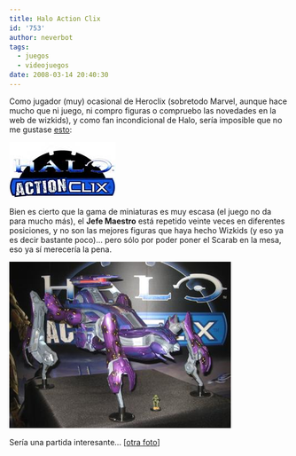 ```yaml
---
title: Halo Action Clix
id: '753'
author: neverbot
tags:
  - juegos
  - videojuegos
date: 2008-03-14 20:40:30
---
```


Como jugador (muy) ocasional de Heroclix (sobretodo Marvel, aunque hace mucho que ni juego, ni compro figuras o compruebo las novedades en la web de wizkids), y como fan incondicional de Halo, sería imposible que no me gustase [esto](http://www.wizkidsgames.com/halo/):

[![Halo Action Clix](./halo-action-clix/haloclix_logo.jpg "Halo Action Clix")](http://www.wizkidsgames.com/halo/ "Halo Action Clix")

Bien es cierto que la gama de miniaturas es muy escasa (el juego no da para mucho más), el **Jefe Maestro** está repetido veinte veces en diferentes posiciones, y no son las mejores figuras que haya hecho Wizkids (y eso ya es decir bastante poco)... pero sólo por poder poner el Scarab en la mesa, eso ya sí merecería la pena.

![Scarab vs Jefe Maestro](./halo-action-clix/halo3_scarab.jpg "Scarab vs Jefe Maestro")

Sería una partida interesante... \[[otra foto](http://i17.photobucket.com/albums/b98/DIrishB/HaloActionClix004.jpg)\]